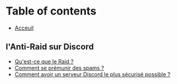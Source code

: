 # Table of contents

* [Acceuil](README.md)

## l'Anti-Raid sur Discord

* [Qu'est-ce que le Raid ?](lanti-raid-sur-discord/whatis-le-raid.md)
* [Comment se prémunir des spams ?](lanti-raid-sur-discord/comment-premunir-spam.md)
* [Comment avoir un serveur Discord le plus sécurisé possible ?](lanti-raid-sur-discord/comment-avoir-serveur-discord-securise.md)

